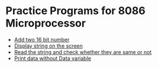 # Practice Programs for 8086 Microprocessor

- [Add two 16 bit number](8086_add.asm)
- [Display string on the screen](8086_stringDisplay.asm)
- [Read the string and check whether they are same or not](8086_check_StringSame.asm)
- [Print data without Data variable](8086_print_withoutDataVar.asm)
